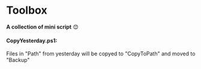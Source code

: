 # Toolbox
**A collection of mini script** :blush:

#### CopyYesterday.ps1:  
Files in "Path" from yesterday will be copyed to "CopyToPath" and moved to "Backup"
